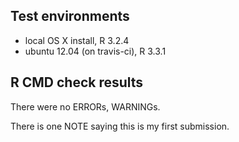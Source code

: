 ## Test environments
* local OS X install, R 3.2.4
* ubuntu 12.04 (on travis-ci), R 3.3.1

## R CMD check results
There were no ERRORs, WARNINGs.

There is one NOTE saying this is my first submission.
